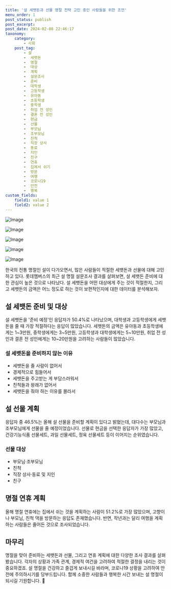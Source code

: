 ```yaml
---
title: '설 세뱃돈과 선물 명절 전략 고민 중인 사람들을 위한 조언'
menu_order: 1
post_status: publish
post_excerpt: 
post_date: 2024-02-08 22:46:17
taxonomy:
    category:
        - 사회
    post_tag:
        - 설
        -  세뱃돈
        -  명절
        -  대상
        -  계획
        -  설문조사
        -  준비
        -  대학생
        -  고등학생
        -  유아동
        -  초등학생
        -  중학생
        -  취업 전 성인
        -  결혼 전 성인
        -  현금
        -  선물
        -  부모님
        -  조부모님
        -  친척
        -  직장 상사
        -  동료
        -  지인
        -  친구
        -  연휴
        -  집에서 쉬기
        -  방문
        -  여행
        -  코로나19
        -  안전
        -  행복
custom_fields:
    field1: value 1
    field2: value 2
---
```


![Image](https://imgnews.pstatic.net/image/658/2024/02/08/0000065627_001_20240208170201681.jpg?type=w647)

![Image](https://imgnews.pstatic.net/image/658/2024/02/08/0000065627_002_20240208170201813.jpg?type=w647)

![Image](https://imgnews.pstatic.net/image/658/2024/02/08/0000065627_003_20240208170201859.jpg?type=w647)

![Image](https://imgnews.pstatic.net/image/658/2024/02/08/0000065627_004_20240208170201902.jpg?type=w647)

![Image](https://imgnews.pstatic.net/image/658/2024/02/08/0000065627_005_20240208170201944.jpg?type=w647)

한국의 전통 명절인 설이 다가오면서, 많은 사람들이 적절한 세뱃돈과 선물에 대해 고민하고 있다. 롯데멤버스의 최근 설 명절 설문조사 결과를 살펴보면, 설 세뱃돈 준비에 대한 관심이 높은 것으로 나타났다. 설 세뱃돈을 어떤 대상에게 주는 것이 적절한지, 그리고 세뱃돈의 금액은 어느 정도로 하는 것이 보편적인지에 대한 데이터를 분석해보자.
## 설 세뱃돈 준비 및 대상
설 세뱃돈을 '준비 예정'인 응답자가 50.4%로 나타났으며, 대학생과 고등학생에게 세뱃돈을 줄 때 가장 적절하다는 응답이 많았습니다. 세뱃돈의 금액은 유아동과 초등학생에게는 1~3만원, 중학생에게는 3~5만원, 고등학생과 대학생에게는 5~10만원, 취업 전 성인과 결혼 전 성인에게는 10~20만원을 고려하는 사람들이 많았습니다.
### 설 세뱃돈을 준비하지 않는 이유
- 세뱃돈을 줄 사람이 없어서
- 경제적으로 힘들어서
- 세뱃돈을 주고받는 게 부담스러워서
- 친척들과 왕래가 없어서
- 세뱃돈을 줘야 하는 이유를 몰라서
## 설 선물 계획
응답자 중 46.5%는 올해 설 선물을 준비할 계획이 있다고 밝혔는데, 대다수는 부모님과 조부모님에게 선물을 줄 예정이었습니다. 선물로 현금을 선택한 응답자가 가장 많았고, 건강기능식품 선물세트, 과일 선물세트, 정육 선물세트 등이 이어지는 순위였습니다.
### 선물 대상
- 부모님·조부모님
- 친척
- 직장 상사·동료 및 지인
- 친구
## 명절 연휴 계획
올해 명절 연휴에는 집에서 쉬는 것을 계획하는 사람이 51.2%로 가장 많았으며, 고향이나 부모님, 친척 댁을 방문하는 응답도 존재했습니다. 반면, 작년과는 달리 여행을 계획하는 사람들은 줄어든 것으로 조사되었습니다.
## 마무리
명절을 맞아 준비하는 세뱃돈과 선물, 그리고 연휴 계획에 대한 다양한 조사 결과를 살펴봤습니다. 각자의 상황과 가족 관계, 경제적 여건을 고려하여 적절한 결정을 내리는 것이 중요하겠죠. 설 명절을 건강하고 즐겁게 보내시길 바라며, 코로나19 상황을 고려하여 안전에 주의하시기를 당부드립니다. 함께 소중한 사람들과 행복한 시간 보내는 설 명절이 되시길 기원합니다. 🌟
